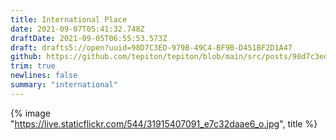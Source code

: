 ```yaml
---
title: International Place
date: 2021-09-07T05:41:32.748Z
draftDate: 2021-09-05T06:55:53.573Z
draft: drafts5://open?uuid=98D7C3ED-979B-49C4-BF9B-D451BF2D1A47
github: https://github.com/tepiton/tepiton/blob/main/src/posts/98d7c3ed-979b-49c4-bf9b-d451bf2d1a47.md
trim: true
newlines: false
summary: "international"
---
```



{% image "https://live.staticflickr.com/544/31915407091_e7c32daae6_o.jpg", title %}
